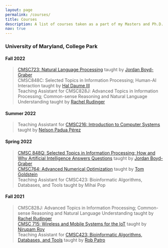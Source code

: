 ```yaml
---
layout: page
permalink: /courses/
title: Courses
description: A list of courses taken as a part of my Masters and Ph.D. Degree in Computer Science and the courses that I assist in teaching.
nav: true
---
```

<!-- ####  -->
### **University of Maryland, College Park**
<!-- Courses taken during the PhD program at UMD. -->
<!-- #### **Spring 2023** 
>  CMSC848D: Selected Topics in Information Processing; Explainable Natural Language Processing taught by [Marine Carpuat](https://www.cs.umd.edu/~marine/)<br />
>  CMSC742: Algorithms in Machine Learning: Guarantees and Analyses taught by [Furong Huang](http://furong-huang.com)<br />
>  Teaching Assistant for CMSC470: Introduction to Natural Language Processing taught by [Jordan Boyd-Graber](http://users.umiacs.umd.edu/~jbg/) -->

#### **Fall 2022** 
>  [CMSC723: Natural Language Processing](http://users.umiacs.umd.edu/~jbg/teaching/CMSC_723/) taught by [Jordan Boyd-Graber](http://users.umiacs.umd.edu/~jbg/)<br />
>  CMSC848C: Selected Topics in Information Processing; Human-AI Interaction taught by [Hal Daume III](http://users.umiacs.umd.edu/~hal/)<br />
>  Teaching Assistant for CMSC828J: Advanced Topics in Information Processing; Common-sense Reasoning and Natural Language Understanding taught by [Rachel Rudinger](https://rudinger.github.io)

#### **Summer 2022** 
>  Teaching Assistant for [CMSC216: Introduction to Computer Systems](https://www.cs.umd.edu/class/summer2022/cmsc216/) taught by [Nelson Padua Pérez](https://www.cs.umd.edu/~nelson/)

#### **Spring 2022** 
>  [CMSC 848Q: Selected Topics in Information Processing; How and Why Artificial Intelligence Answers Questions](http://users.umiacs.umd.edu/~jbg/teaching/CMSC_848/) taught by [Jordan Boyd-Graber](http://users.umiacs.umd.edu/~jbg/)<br />
>  [CMSC764: Advanced Numerical Optimization](https://www.cs.umd.edu/~tomg/cmsc764_2022/) taught by [Tom Goldstein](https://www.cs.umd.edu/~tomg/)<br />
>  Teaching Assistant for CMSC423: Bioinformatic Algorithms, Databases, and Tools taught by Mihai Pop

#### **Fall 2021**
>  CMSC828J: Advanced Topics in Information Processing; Common-sense Reasoning and Natural Language Understanding taught by [Rachel Rudinger](https://rudinger.github.io) <br />
>  [CMSC 715: Wireless and Mobile Systems for the IoT](https://www.cs.umd.edu/class/fall2021/cmsc715/) taught by [Nirupam Roy](https://www.cs.umd.edu/~nirupam/)<br />
>  Teaching Assistant for [CMSC423: Bioinformatic Algorithms, Databases, and Tools](https://rob-p.github.io/CMSC423_F21/) taught by [Rob Patro](https://combine-lab.github.io/members/rob-patro.html)


<!-- 
For now, this page is assumed to be a static description of your courses. You can convert it to a collection similar to `_projects/` so that you can have a dedicated page for each course.

Organize your courses by years, topics, or universities, however you like! -->
